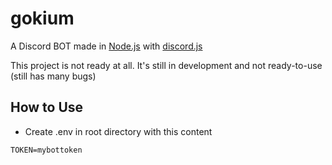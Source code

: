 # gokium
A Discord BOT made in [Node.js](https://nodejs.org/en/) with [discord.js](https://github.com/discordjs/discord.js/)

This project is not ready at all. It's still in development and not ready-to-use (still has many bugs)

## How to Use
- Create .env in root directory with this content
```
TOKEN=mybottoken
```
